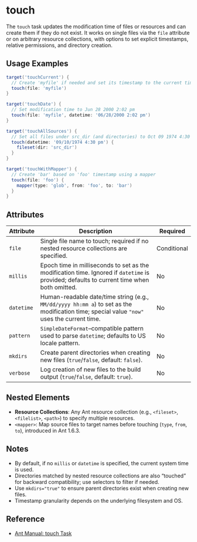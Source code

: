 # touch

The `touch` task updates the modification time of files or resources and can create them if they do not exist. It works on single files via the `file` attribute or on arbitrary resource collections, with options to set explicit timestamps, relative permissions, and directory creation.

## Usage Examples

```groovy
target('touchCurrent') {
  // Create 'myfile' if needed and set its timestamp to the current time
  touch(file: 'myfile')
}

target('touchDate') {
  // Set modification time to Jun 28 2000 2:02 pm
  touch(file: 'myfile', datetime: '06/28/2000 2:02 pm')
}

target('touchAllSources') {
  // Set all files under src_dir (and directories) to Oct 09 1974 4:30 pm
  touch(datetime: '09/10/1974 4:30 pm') {
    fileset(dir: 'src_dir')
  }
}

target('touchWithMapper') {
  // Create 'bar' based on 'foo' timestamp using a mapper
  touch(file: 'foo') {
    mapper(type: 'glob', from: 'foo', to: 'bar')
  }
}
```

## Attributes

| Attribute  | Description                                                                                                                                | Required    |
|------------|--------------------------------------------------------------------------------------------------------------------------------------------|-------------|
| `file`     | Single file name to touch; required if no nested resource collections are specified.                                                       | Conditional |
| `millis`   | Epoch time in milliseconds to set as the modification time. Ignored if `datetime` is provided; defaults to current time when both omitted. | No          |
| `datetime` | Human-readable date/time string (e.g., `MM/dd/yyyy hh:mm a`) to set as the modification time; special value `"now"` uses the current time. | No          |
| `pattern`  | `SimpleDateFormat`–compatible pattern used to parse `datetime`; defaults to US locale pattern.                                             | No          |
| `mkdirs`   | Create parent directories when creating new files (`true`/`false`, default: `false`).                                                      | No          |
| `verbose`  | Log creation of new files to the build output (`true`/`false`, default: `true`).                                                           | No          |

## Nested Elements

- **Resource Collections**: Any Ant resource collection (e.g., `<fileset>`, `<filelist>`, `<path>`) to specify multiple resources.
- `<mapper>`: Map source files to target names before touching (`type`, `from`, `to`), introduced in Ant 1.6.3.

## Notes

- By default, if no `millis` or `datetime` is specified, the current system time is used.
- Directories matched by nested resource collections are also “touched” for backward compatibility; use selectors to filter if needed.
- Use `mkdirs="true"` to ensure parent directories exist when creating new files.
- Timestamp granularity depends on the underlying filesystem and OS.

## Reference

- [Ant Manual: touch Task](https://ant.apache.org/manual/Tasks/touch.html)
